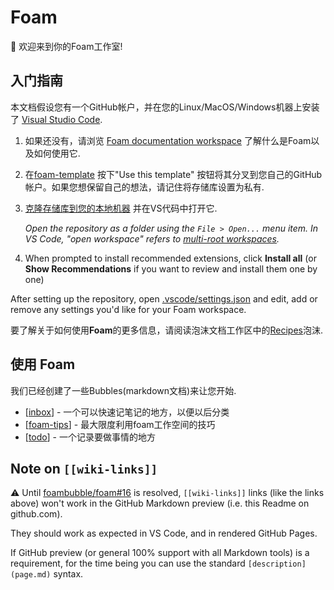 # Foam

👋 欢迎来到你的Foam工作室!

## 入门指南

本文档假设您有一个GitHub帐户，并在您的Linux/MacOS/Windows机器上安装了 [Visual Studio Code](https://code.visualstudio.com/).

1. 如果还没有，请浏览 [Foam documentation workspace](https://foambubble.github.io/foam) 了解什么是Foam以及如何使用它.
2. 在[foam-template](https://github.com/foambubble/foam-template/generate) 按下"Use this template" 按钮将其分叉到您自己的GitHub帐户。如果您想保留自己的想法，请记住将存储库设置为私有.
3. [克隆存储库到您的本地机器](https://help.github.com/en/github/creating-cloning-and-archiving-repositories/cloning-a-repository) 并在VS代码中打开它.

    *Open the repository as a folder using the `File > Open...` menu item. In VS Code, "open workspace" refers to [multi-root workspaces](https://code.visualstudio.com/docs/editor/multi-root-workspaces).*

4. When prompted to install recommended extensions, click **Install all** (or **Show Recommendations** if you want to review and install them one by one)

After setting up the repository, open [.vscode/settings.json](.vscode/settings.json) and edit, add or remove any settings you'd like for your Foam workspace.

要了解关于如何使用**Foam**的更多信息，请阅读泡沫文档工作区中的[Recipes](https://foambubble.github.io/foam/recipes)泡沫.


## 使用 Foam

我们已经创建了一些Bubbles(markdown文档)来让您开始.

- [[inbox]] - 一个可以快速记笔记的地方，以便以后分类
- [[foam-tips]] - 最大限度利用foam工作空间的技巧
- [[todo]] - 一个记录要做事情的地方

## Note on `[[wiki-links]]`

⚠️ Until [foambubble/foam#16](https://github.com/foambubble/foam/issues/16) is resolved, `[[wiki-links]]` links (like the links above) won't work in the GitHub Markdown preview (i.e. this Readme on github.com).

They should work as expected in VS Code, and in rendered GitHub Pages.

If GitHub preview (or general 100% support with all Markdown tools) is a requirement, for the time being you can use the standard `[description](page.md)` syntax.



[//begin]: # "Autogenerated link references for markdown compatibility"
[inbox]: inbox "Inbox"
[foam-tips]: foam-tips "Foam tips"
[todo]: todo "Todo"
[//end]: # "Autogenerated link references"
